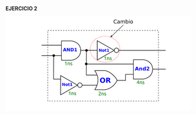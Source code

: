 **EJERCICIO 2**

![Image text](https://github.com/yolandalillo/2021-2022-ASAII/blob/main/S06/images/ejercicio2.png)
